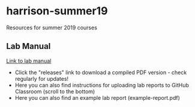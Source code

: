 # harrison-summer19
Resources for summer 2019 courses

## Lab Manual
[Link to lab manual](https://github.com/naharrison/physics1-2_lab-manual)
* Click the "releases" link to download a compiled PDF version - check regularly for updates!
* Here you can also find instructions for uploading lab reports to GitHub Classroom (scroll to the bottom)
* Here you can also find an example lab report (example-report.pdf)
